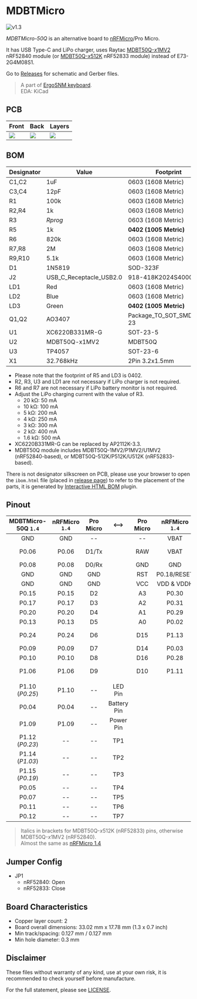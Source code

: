 # MDBTMicro

![v1.3](https://i.imgur.com/TniY3Ef.jpg)

*MDBTMicro-50Q* is an alternative board to [nRFMicro](https://github.com/joric/nrfmicro)/Pro Micro.

It has USB Type-C and LiPo charger, uses Raytac [MDBT50Q-*x*1MV2](https://www.raytac.com/product/ins.php?index_id=24) nRF52840 module (or [MDBT50Q-*x*512K](https://www.raytac.com/product/ins.php?index_id=95) nRF52833 module) instead of E73-2G4M08S1.

Go to [Releases](https://github.com/ziteh/mdbt-micro/releases) for schematic and Gerber files.

> A part of [ErgoSNM keyboard](https://github.com/ziteh/ergo-snm-keyboard).  
> EDA: KiCad  

## PCB
| Front                                | Back                                 | Layers                               |
| ------------------------------------ | ------------------------------------ | ------------------------------------ |
| ![](https://i.imgur.com/aoPDatD.jpg) | ![](https://i.imgur.com/mlyULWZ.jpg) | ![](https://i.imgur.com/jGtMzkR.png) |

## BOM
| Designator | Value                   | Footprint                 |
| ---------- | ----------------------- | ------------------------- |
| C1,C2      | 1uF                     | 0603 (1608 Metric)        |
| C3,C4      | 12pF                    | 0603 (1608 Metric)        |
| R1         | 100k                    | 0603 (1608 Metric)        |
| R2,R4      | 1k                      | 0603 (1608 Metric)        |
| R3         | *Rprog*                 | 0603 (1608 Metric)        |
| R5         | 1k                      | **0402 (1005 Metric)**    |
| R6         | 820k                    | 0603 (1608 Metric)        |
| R7,R8      | 2M                      | 0603 (1608 Metric)        |
| R9,R10     | 5.1k                    | 0603 (1608 Metric)        |
| D1         | 1N5819                  | SOD-323F                  |
| J2         | USB_C_Receptacle_USB2.0 | 918-418K2024S40000        |
| LD1        | Red                     | 0603 (1608 Metric)        |
| LD2        | Blue                    | 0603 (1608 Metric)        |
| LD3        | Green                   | **0402 (1005 Metric)**    |
| Q1,Q2      | AO3407                  | Package_TO_SOT_SMD:SOT-23 |
| U1         | XC6220B331MR-G          | SOT-23-5                  |
| U2         | MDBT50Q-x1MV2           | MDBT50Q                   |
| U3         | TP4057                  | SOT-23-6                  |
| X1         | 32.768kHz               | 2Pin 3.2x1.5mm            |

- Please note that the footprint of R5 and LD3 is 0402.
- R2, R3, U3 and LD1 are not necessary if LiPo charger is not required. 
- R6 and R7 are not necessary if LiPo battery monitor is not required.
- Adjust the LiPo charging current with the value of R3.
  - 20 kΩ: 50 mA
  - 10 kΩ: 100 mA
  - 5 kΩ: 200 mA
  - 4 kΩ: 250 mA
  - 3 kΩ: 300 mA
  - 2 kΩ: 400 mA
  - 1.6 kΩ: 500 mA 
- XC6220B331MR-G can be replaced by AP2112K-3.3.
- MDBT50Q module includes MDBT50Q-1MV2/P1MV2/U1MV2 (nRF52840-based), or MDBT50Q-512K/P512K/U512K (nRF52833-based).

There is not designator silkscreen on PCB, please use your browser to open the `ibom.html` file (placed in [release page][release]) to refer to the placement of the parts, it is generated by [Interactive HTML BOM](https://github.com/openscopeproject/InteractiveHtmlBom) plugin.

## Pinout
| MDBTMicro-50Q `1.4` | nRFMicro `1.4` | Pro Micro |    <-->     | Pro Micro | nRFMicro `1.4` | MDBTMicro-50Q `1.4` |
| :-----------------: | :------------: | :-------: | :---------: | :-------: | :------------: | :-----------------: |
|         GND         |      GND       |    --     |             |    --     |      VBAT      |        VBAT         |
|        P0.06        |     P0.06      |   D1/Tx   |             |    RAW    |      VBAT      |    VBUS (USB 5V)    |
|        P0.08        |     P0.08      |   D0/Rx   |             |    GND    |      GND       |         GND         |
|         GND         |      GND       |    GND    |             |    RST    |  P0.18/RESET   |     P0.18/RESET     |
|         GND         |      GND       |    GND    |             |    VCC    |   VDD & VDDH   |     VDD & VDDH      |
|        P0.15        |     P0.15      |    D2     |             |    A3     |     P0.30      |        P0.30        |
|        P0.17        |     P0.17      |    D3     |             |    A2     |     P0.31      |        P0.31        |
|        P0.20        |     P0.20      |    D4     |             |    A1     |     P0.29      |        P0.29        |
|        P0.13        |     P0.13      |    D5     |             |    A0     |     P0.02      |        P0.02        |
|        P0.24        |     P0.24      |    D6     |             |    D15    |     P1.13      |   P1.13 (*P1.05*)   |
|        P0.09        |     P0.09      |    D7     |             |    D14    |     P0.03      |        P0.03        |
|        P0.10        |     P0.10      |    D8     |             |    D16    |     P0.28      |        P0.28        |
|        P1.06        |     P1.06      |    D9     |             |    D10    |     P1.11      |   P1.11 (*P1.04*)   |
|                     |                |           |             |           |                |                     |
|   P1.10 (*P0.25*)   |     P1.10      |    --     |   LED Pin   |           |                |                     |
|        P0.04        |     P0.04      |    --     | Battery Pin |           |                |                     |
|        P1.09        |     P1.09      |    --     |  Power Pin  |           |                |                     |
|   P1.12 (*P0.23*)   |       --       |    --     |     TP1     |           |                |                     |
|   P1.14 (*P1.03*)   |       --       |    --     |     TP2     |           |                |                     |
|   P1.15 (*P0.19*)   |       --       |    --     |     TP3     |           |                |                     |
|        P0.05        |       --       |    --     |     TP4     |           |                |                     |
|        P0.07        |       --       |    --     |     TP5     |           |                |                     |
|        P0.11        |       --       |    --     |     TP6     |           |                |                     |
|        P0.12        |       --       |    --     |     TP7     |           |                |                     |

> Italics in brackets for MDBT50Q-*x*512K (nRF52833) pins, otherwise MDBT50Q-*x*1MV2 (nRF52840).  
> Almost the same as [nRFMicro 1.4](https://github.com/joric/nrfmicro/releases/tag/1.4)

## Jumper Config
- JP1
  - nRF52840: Open
  - nRF52833: Close

## Board Characteristics
- Copper layer count: 2
- Board overall dimensions: 33.02 mm x 17.78 mm (1.3 x 0.7 inch)
- Min track/spacing: 0.127 mm / 0.127 mm
- Min hole diameter: 0.3 mm

## Disclaimer
These files without warranty of any kind, use at your own risk, it is recommended to check yourself before manufacture.

For the full statement, please see [LICENSE](./LICENSE).

[release]: https://github.com/ziteh/mdbt-micro/releases
